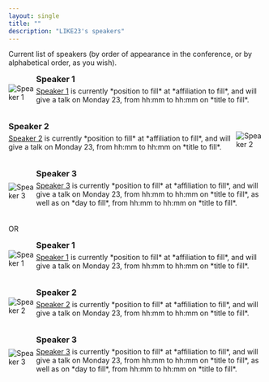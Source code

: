 ```yaml
---
layout: single
title: ""
description: "LIKE23's speakers"
---
```


Current list of speakers (by order of appearance in the conference, or by alphabetical order, as you wish).

<head>
  <style>
    .team-member {
      display: flex;
      align-items: center;
      margin-bottom: 20px;
    }
    
    .team-member img {
      width: 100px;
      height: 100px;
      object-fit: cover;
      object-position: center;
      border-radius: 50%;
      margin-right: 20px;
    }
    
    .team-member h3 {
      margin: 0;
    }
    
    .team-member p {
      margin-top: 5px;
    }
  </style>
</head>

<body>
  <div class="team-member">
    <img src="https://events.secureworld.io/wp-content/uploads/2022/11/Male_speaker_placeholder.png" alt="Speaker 1">
    <div>
      <h3>Speaker 1</h3>
      <p> <a href="foo" target="_blank">Speaker 1</a> is currently *position to fill* at *affiliation to fill*, and will give a talk on Monday 23, from hh:mm to hh:mm on *title to fill*. </p>
    </div>
  </div>
  
  <div class="team-member">
    <div>
      <h3>Speaker 2</h3>
      <p><a href="foo" target="_blank">Speaker 2</a> is currently *position to fill* at *affiliation to fill*, and will give a talk on Monday 23, from hh:mm to hh:mm on *title to fill*. </p>
    </div>
    <img src="https://tedxjackson.com/manage/wp-content/uploads/2019/01/Generic-Profile.jpg" alt="Speaker 2">
  </div>
  
  <div class="team-member">
    <img src="https://static.vecteezy.com/system/resources/previews/021/548/095/original/default-profile-picture-avatar-user-avatar-icon-person-icon-head-icon-profile-picture-icons-default-anonymous-user-male-and-female-businessman-photo-placeholder-social-network-avatar-portrait-free-vector.jpg" alt="Speaker 3">
    <div>
      <h3>Speaker 3</h3>
      <p><a href="foo" target="_blank">Speaker 3</a> is currently *position to fill* at *affiliation to fill*, and will give a talk on Monday 23, from hh:mm to hh:mm on *title to fill*, as well as on *day to fill*, from hh:mm to hh:mm on *title to fill*. </p>
    </div>
  </div>
  
  <!-- Add more Speakers as needed -->
</body>
 
 
 OR
 
 
<head>
  <style>
    .team-member {
      display: flex;
      align-items: center;
      margin-bottom: 20px;
    }
    
    .team-member img {
      width: 100px;
      height: 100px;
      object-fit: cover;
      object-position: center;
      border-radius: 50%;
      margin-right: 20px;
    }
    
    .team-member h3 {
      margin: 0;
    }
    
    .team-member p {
      margin-top: 5px;
    }
  </style>
</head>

<body>
  <div class="team-member">
    <img src="https://events.secureworld.io/wp-content/uploads/2022/11/Male_speaker_placeholder.png" alt="Speaker 1">
    <div>
      <h3>Speaker 1</h3>
      <p> <a href="foo" target="_blank">Speaker 1</a> is currently *position to fill* at *affiliation to fill*, and will give a talk on Monday 23, from hh:mm to hh:mm on *title to fill*. </p>
    </div>
  </div>
  
  <div class="team-member">
      <img src="https://tedxjackson.com/manage/wp-content/uploads/2019/01/Generic-Profile.jpg" alt="Speaker 2">
    <div>
      <h3>Speaker 2</h3>
      <p><a href="foo" target="_blank">Speaker 2</a> is currently *position to fill* at *affiliation to fill*, and will give a talk on Monday 23, from hh:mm to hh:mm on *title to fill*. </p>
    </div>
  </div>
  
  <div class="team-member">
    <img src="https://static.vecteezy.com/system/resources/previews/021/548/095/original/default-profile-picture-avatar-user-avatar-icon-person-icon-head-icon-profile-picture-icons-default-anonymous-user-male-and-female-businessman-photo-placeholder-social-network-avatar-portrait-free-vector.jpg" alt="Speaker 3">
    <div>
      <h3>Speaker 3</h3>
      <p><a href="foo" target="_blank">Speaker 3</a> is currently *position to fill* at *affiliation to fill*, and will give a talk on Monday 23, from hh:mm to hh:mm on *title to fill*, as well as on *day to fill*, from hh:mm to hh:mm on *title to fill*. </p>
    </div>
  </div>
  
  <!-- Add more Speakers as needed -->
</body>
 

